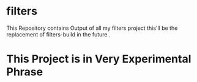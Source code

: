 # filters
This Repository contains Output of all my filters project this'll be the replacement of filters-build
in the future .

# This Project is in Very Experimental Phrase
